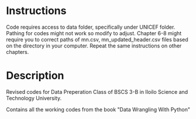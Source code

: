 # Instructions
Code requires access to data folder, specifically under UNICEF folder. Pathing for codes might not work so modify to adjust. 
  Chapter 6-8 might require you to correct paths of mn.csv, mn_updated_header.csv files based on the directory in your computer.
  Repeat the same instructions on other chapters.

# Description
Revised codes for Data Preperation Class of BSCS 3-B in Iloilo Science and Technology University.

Contains all the working codes from the book "Data Wrangling With Python"

